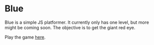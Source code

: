 # Blue

Blue is a simple JS platformer. It currently only has one level, but more might be coming soon. The objective is to get the giant red eye.

Play the game [here](http://www.danielwhat.tk/blue/).


